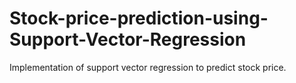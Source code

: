 # Stock-price-prediction-using-Support-Vector-Regression
 Implementation of support vector regression to predict stock price.
